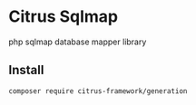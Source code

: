 # Citrus Sqlmap
php sqlmap database mapper library

## Install
```
composer require citrus-framework/generation
```
